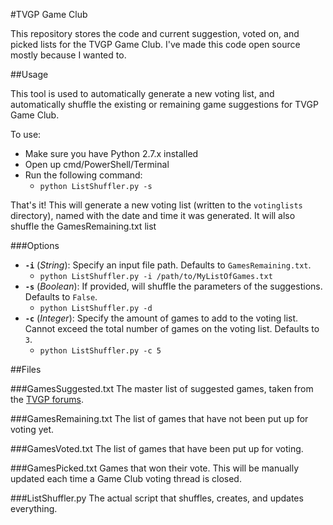 #TVGP Game Club

This repository stores the code and current suggestion, voted on, and picked lists for the TVGP Game Club. I've made this code open source mostly because I wanted to.

##Usage

This tool is used to automatically generate a new voting list, and automatically shuffle the existing or remaining game suggestions for TVGP Game Club.

To use:

* Make sure you have Python 2.7.x installed
* Open up cmd/PowerShell/Terminal
* Run the following command:
	* `python ListShuffler.py -s`

That's it! This will generate a new voting list (written to the `votinglists` directory), named with the date and time it was generated. It will also shuffle the GamesRemaining.txt list

###Options

* **`-i`** (*String*): Specify an input file path. Defaults to `GamesRemaining.txt`.
	* `python ListShuffler.py -i /path/to/MyListOfGames.txt`
* **`-s`** (*Boolean*): If provided, will shuffle the parameters of the suggestions. Defaults to `False`.
	* `python ListShuffler.py -d`
* **`-c`** (*Integer*):  Specify the amount of games to add to the voting list. Cannot exceed the total number of games on the voting list. Defaults to `3`.
	* `python ListShuffler.py -c 5`

##Files

###GamesSuggested.txt
The master list of suggested games, taken from the [TVGP forums](http://tvgp.tv/forum).

###GamesRemaining.txt
The list of games that have not been put up for voting yet.

###GamesVoted.txt
The list of games that have been put up for voting.

###GamesPicked.txt
Games that won their vote. This will be manually updated each time a Game Club voting thread is closed.

###ListShuffler.py
The actual script that shuffles, creates, and updates everything.
